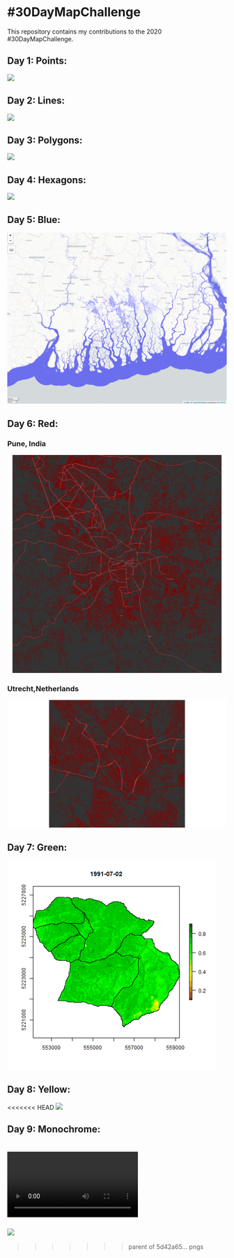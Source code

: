 # #30DayMapChallenge

This repository contains my contributions to the 2020 #30DayMapChallenge.  



## Day 1: Points:

![](https://github.com/devalc/MyContributions_to_30DayMapChallenge/blob/main/01_points/R/total_coliform_max1.gif)

## Day 2: Lines:

![](https://github.com/devalc/MyContributions_to_30DayMapChallenge/blob/main/02_lines/R/02_30DayMapChallenge.png)

## Day 3: Polygons:

![](https://github.com/devalc/MyContributions_to_30DayMapChallenge/blob/main/03_polygons/R/03_30DayMapChallenge.png)

## Day 4: Hexagons:

![](https://github.com/devalc/MyContributions_to_30DayMapChallenge/blob/main/04_hexagons/R/04_30DatMapChallenge.png)

## Day 5: Blue:

![](https://github.com/devalc/30DayMapChallenge/blob/main/05_blue/R/05_30DatMapChallenge.PNG) 

## Day 6: Red:

### Pune, India
![](https://github.com/devalc/30DayMapChallenge/blob/main/06_red/R/RoadNetworkPune.png) 

### Utrecht,Netherlands
![](https://github.com/devalc/30DayMapChallenge/blob/main/06_red/R/RoadNetworkUtrecht.png) 

## Day 7: Green:

![](https://github.com/devalc/30DayMapChallenge/blob/main/07_green/R/07_30DatMapChallenge.gif)

## Day 8: Yellow:

<<<<<<< HEAD
![](https://github.com/devalc/30DayMapChallenge/blob/main/08_yellow/R/08_30DayMapChallenge.gif)


## Day 9: Monochrome:

![](https://github.com/devalc/30DayMapChallenge/blob/main/09_monochrome/R/09_30DayMapChallenge.mp4)
=======
![](https://github.com/devalc/30DayMapChallenge/blob/main/08_yellow/R/08_30DayMapChallenge.gif)
>>>>>>> parent of 5d42a65... pngs
